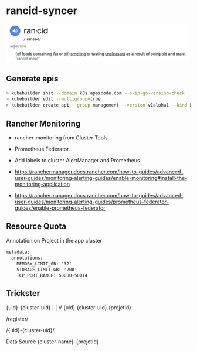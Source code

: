 # rancid-syncer

<img src="hero.png" />

## Generate apis

```bash
> kubebuilder init --domain k8s.appscode.com --skip-go-version-check
> kubebuilder edit --multigroup=true
> kubebuilder create api --group management --version v1alpha1 --kind Project --namespaced=false
```

## Rancher Monitoring

- rancher-monitoring from Cluster Tools
- Prometheus Federator
- Add labels to cluster AlertManager and Prometheus

- https://ranchermanager.docs.rancher.com/how-to-guides/advanced-user-guides/monitoring-alerting-guides/enable-monitoring#install-the-monitoring-application

- https://ranchermanager.docs.rancher.com/how-to-guides/advanced-user-guides/monitoring-alerting-guides/prometheus-federator-guides/enable-prometheus-federator

## Resource Quota

Annotation on Project in the app cluster

```
metadata:
  annotations:
    MEMORY_LIMIT_GB: '32'
    STORAGE_LIMIT_GB: '200'
    TCP_PORT_RANGE: 50000-50014
```

## Trickster

{uid}-{cluster-uid}
|
|
V
{uid}.{cluster-uid}.{projctId}

/register/

/{uid}-{cluster-uid}/

Data Source {cluster-name}-{projctId}
